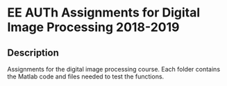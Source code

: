 # EE AUTh Assignments for Digital Image Processing 2018-2019

## Description

Assignments for the digital image processing course. Each folder contains the Matlab code and files needed to test the functions. 
